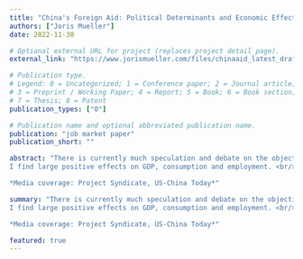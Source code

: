 ```yaml
---
title: "China's Foreign Aid: Political Determinants and Economic Effects"
authors: ["Joris Mueller"]
date: 2022-11-30

# Optional external URL for project (replaces project detail page).
external_link: "https://www.jorismueller.com/files/chinaaid_latest_draft.pdf"

# Publication type.
# Legend: 0 = Uncategorized; 1 = Conference paper; 2 = Journal article;
# 3 = Preprint / Working Paper; 4 = Report; 5 = Book; 6 = Book section;
# 7 = Thesis; 8 = Patent
publication_types: ["0"]

# Publication name and optional abbreviated publication name.
publication: "job market paper"
publication_short: ""

abstract: "There is currently much speculation and debate on the objectives and effects of China's foreign aid to other countries. I link project-level aid data with administrative firm-level data from China to identify political determinants and economic consequences of Chinese aid. I document that when there is labor unrest in a Chinese prefecture, contracts for infrastructure aid projects are allocated to state-owned firms in the prefecture, and employment by these firms increases. Connections between these firms and other countries mean that China's response to domestic unrest affects the allocation of Chinese aid projects to recipient countries. I exploit this variation to develop a novel instrument for identifying the causal effects of Chinese aid on recipients.
I find large positive effects on GDP, consumption and employment. <br/>

*Media coverage: Project Syndicate, US-China Today*"

summary: "There is currently much speculation and debate on the objectives and effects of China's foreign aid to other countries. I link project-level aid data with administrative firm-level data from China to identify political determinants and economic consequences of Chinese aid. I document that when there is labor unrest in a Chinese prefecture, contracts for infrastructure aid projects are allocated to state-owned firms in the prefecture, and employment by these firms increases. Connections between these firms and other countries mean that China's response to domestic unrest affects the allocation of Chinese aid projects to recipient countries. I exploit this variation to develop a novel instrument for identifying the causal effects of Chinese aid on recipients.
I find large positive effects on GDP, consumption and employment. <br/>

*Media coverage: Project Syndicate, US-China Today*"

featured: true
---
```



